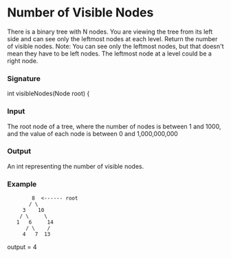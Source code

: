 # Number of Visible Nodes

There is a binary tree with N nodes. You are viewing the tree from its left side and can see only the leftmost nodes at each level. Return the number of visible nodes.
Note: You can see only the leftmost nodes, but that doesn't mean they have to be left nodes. The leftmost node at a level could be a right node.

### Signature
int visibleNodes(Node root) {

### Input
The root node of a tree, where the number of nodes is between 1 and 1000, and the value of each node is between 0 and 1,000,000,000

### Output
An int representing the number of visible nodes.

### Example
            8  <------ root
           / \
         3    10
        / \     \
       1   6     14
          / \    /
         4   7  13            
output = 4